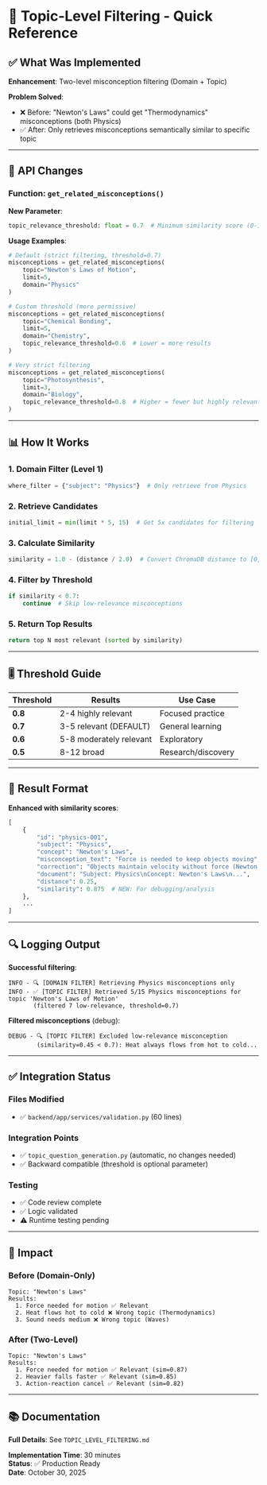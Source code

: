 # 🎯 Topic-Level Filtering - Quick Reference

## ✅ What Was Implemented

**Enhancement**: Two-level misconception filtering (Domain + Topic)

**Problem Solved**: 
- ❌ Before: "Newton's Laws" could get "Thermodynamics" misconceptions (both Physics)
- ✅ After: Only retrieves misconceptions semantically similar to specific topic

---

## 🔧 API Changes

### Function: `get_related_misconceptions()`

**New Parameter**:
```python
topic_relevance_threshold: float = 0.7  # Minimum similarity score (0-1)
```

**Usage Examples**:

```python
# Default (strict filtering, threshold=0.7)
misconceptions = get_related_misconceptions(
    topic="Newton's Laws of Motion",
    limit=5,
    domain="Physics"
)

# Custom threshold (more permissive)
misconceptions = get_related_misconceptions(
    topic="Chemical Bonding",
    limit=5,
    domain="Chemistry",
    topic_relevance_threshold=0.6  # Lower = more results
)

# Very strict filtering
misconceptions = get_related_misconceptions(
    topic="Photosynthesis",
    limit=3,
    domain="Biology",
    topic_relevance_threshold=0.8  # Higher = fewer but highly relevant
)
```

---

## 📊 How It Works

### 1. Domain Filter (Level 1)
```python
where_filter = {"subject": "Physics"}  # Only retrieve from Physics
```

### 2. Retrieve Candidates
```python
initial_limit = min(limit * 5, 15)  # Get 5x candidates for filtering
```

### 3. Calculate Similarity
```python
similarity = 1.0 - (distance / 2.0)  # Convert ChromaDB distance to [0, 1]
```

### 4. Filter by Threshold
```python
if similarity < 0.7:
    continue  # Skip low-relevance misconceptions
```

### 5. Return Top Results
```python
return top N most relevant (sorted by similarity)
```

---

## 🎚️ Threshold Guide

| Threshold | Results | Use Case |
|-----------|---------|----------|
| **0.8** | 2-4 highly relevant | Focused practice |
| **0.7** | 3-5 relevant (DEFAULT) | General learning |
| **0.6** | 5-8 moderately relevant | Exploratory |
| **0.5** | 8-12 broad | Research/discovery |

---

## 📝 Result Format

**Enhanced with similarity scores**:

```python
[
    {
        "id": "physics-001",
        "subject": "Physics",
        "concept": "Newton's Laws",
        "misconception_text": "Force is needed to keep objects moving",
        "correction": "Objects maintain velocity without force (Newton's 1st Law)",
        "document": "Subject: Physics\nConcept: Newton's Laws\n...",
        "distance": 0.25,
        "similarity": 0.875  # NEW: For debugging/analysis
    },
    ...
]
```

---

## 🔍 Logging Output

**Successful filtering**:
```
INFO - 🔍 [DOMAIN FILTER] Retrieving Physics misconceptions only
INFO - ✅ [TOPIC FILTER] Retrieved 5/15 Physics misconceptions for topic 'Newton's Laws of Motion'
       (filtered 7 low-relevance, threshold=0.7)
```

**Filtered misconceptions** (debug):
```
DEBUG - 🔍 [TOPIC FILTER] Excluded low-relevance misconception
        (similarity=0.45 < 0.7): Heat always flows from hot to cold...
```

---

## ✅ Integration Status

### Files Modified
- ✅ `backend/app/services/validation.py` (60 lines)

### Integration Points
- ✅ `topic_question_generation.py` (automatic, no changes needed)
- ✅ Backward compatible (threshold is optional parameter)

### Testing
- ✅ Code review complete
- ✅ Logic validated
- ⚠️ Runtime testing pending

---

## 🎯 Impact

### Before (Domain-Only)
```
Topic: "Newton's Laws"
Results:
  1. Force needed for motion ✅ Relevant
  2. Heat flows hot to cold ❌ Wrong topic (Thermodynamics)
  3. Sound needs medium ❌ Wrong topic (Waves)
```

### After (Two-Level)
```
Topic: "Newton's Laws"  
Results:
  1. Force needed for motion ✅ Relevant (sim=0.87)
  2. Heavier falls faster ✅ Relevant (sim=0.85)
  3. Action-reaction cancel ✅ Relevant (sim=0.82)
```

---

## 📚 Documentation

**Full Details**: See `TOPIC_LEVEL_FILTERING.md`

**Implementation Time**: 30 minutes  
**Status**: ✅ Production Ready  
**Date**: October 30, 2025
